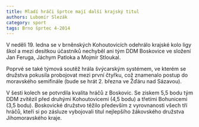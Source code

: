 ```yaml
---
title: Mladí hráči šprtce mají další krajský titul
authors: Lubomír Slezák
category: sport
tags: Brno šprtec 4-2014
---
```


V neděli 19. ledna se v brněnských Kohoutovicích odehrálo krajské kolo ligy škol a mezi desítkou účastníků nechyběl ani tým DDM Boskovice ve složení Jan Feruga, Jáchym Patloka a Mojmír Stloukal.

Poprvé se také týmová soutěž hrála švýcarským systémem, ve kterém se družstva pokusila probojovat mezi první čtyřku, což znamenalo postup do moravského semifinále (bude se hrát 2. března ve Žďáru nad Sázavou).

V šesti kolech se potvrdila kvalita hráčů z Boskovic. Se ziskem 5,5 bodu tým DDM zvítězil před druhými Kohoutovicemi (4,5 bodu) a třetími Bohunicemi (3,5 bodu). Boskovické družstvo těžilo především z vyrovnanosti všech tří hráčů, kteří si po zásluze vybojovali titul nejlepšího žákovského družstva Jihomoravského kraje.